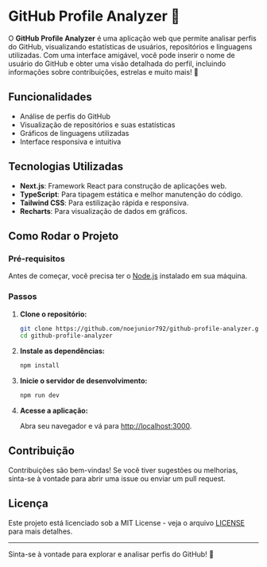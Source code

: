 # GitHub Profile Analyzer 🚀

O **GitHub Profile Analyzer** é uma aplicação web que permite analisar perfis do GitHub, visualizando estatísticas de usuários, repositórios e linguagens utilizadas. Com uma interface amigável, você pode inserir o nome de usuário do GitHub e obter uma visão detalhada do perfil, incluindo informações sobre contribuições, estrelas e muito mais! 🌟

## Funcionalidades

- Análise de perfis do GitHub
- Visualização de repositórios e suas estatísticas
- Gráficos de linguagens utilizadas
- Interface responsiva e intuitiva

## Tecnologias Utilizadas

- **Next.js**: Framework React para construção de aplicações web.
- **TypeScript**: Para tipagem estática e melhor manutenção do código.
- **Tailwind CSS**: Para estilização rápida e responsiva.
- **Recharts**: Para visualização de dados em gráficos.

## Como Rodar o Projeto

### Pré-requisitos

Antes de começar, você precisa ter o [Node.js](https://nodejs.org/) instalado em sua máquina.

### Passos

1. **Clone o repositório:**

   ```bash
   git clone https://github.com/noejunior792/github-profile-analyzer.git
   cd github-profile-analyzer
   ```

2. **Instale as dependências:**

   ```bash
   npm install
   ```

3. **Inicie o servidor de desenvolvimento:**

   ```bash
   npm run dev
   ```

4. **Acesse a aplicação:**

   Abra seu navegador e vá para [http://localhost:3000](http://localhost:3000).

## Contribuição

Contribuições são bem-vindas! Se você tiver sugestões ou melhorias, sinta-se à vontade para abrir uma issue ou enviar um pull request.

## Licença

Este projeto está licenciado sob a MIT License - veja o arquivo [LICENSE](LICENSE) para mais detalhes.

---

Sinta-se à vontade para explorar e analisar perfis do GitHub! 🎉